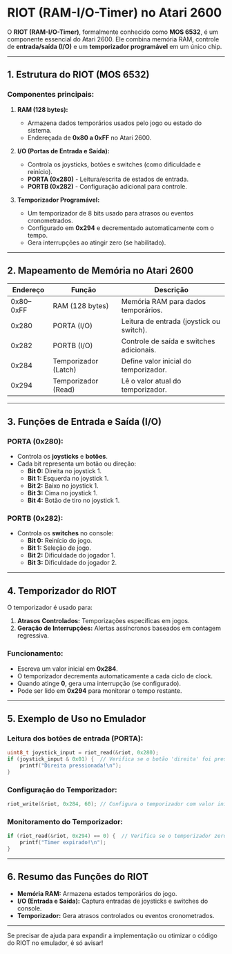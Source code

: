 # RIOT (RAM-I/O-Timer) no Atari 2600

O **RIOT (RAM-I/O-Timer)**, formalmente conhecido como **MOS 6532**, é um componente essencial do Atari 2600. Ele combina memória RAM, controle de **entrada/saída (I/O)** e um **temporizador programável** em um único chip. 

---

## **1. Estrutura do RIOT (MOS 6532)**

### **Componentes principais:**
1. **RAM (128 bytes):**
   - Armazena dados temporários usados pelo jogo ou estado do sistema.
   - Endereçada de **0x80 a 0xFF** no Atari 2600.

2. **I/O (Portas de Entrada e Saída):**
   - Controla os joysticks, botões e switches (como dificuldade e reinício).
   - **PORTA (0x280)** - Leitura/escrita de estados de entrada.
   - **PORTB (0x282)** - Configuração adicional para controle.

3. **Temporizador Programável:**
   - Um temporizador de 8 bits usado para atrasos ou eventos cronometrados.
   - Configurado em **0x294** e decrementado automaticamente com o tempo.
   - Gera interrupções ao atingir zero (se habilitado).

---

## **2. Mapeamento de Memória no Atari 2600**

| Endereço  | Função                | Descrição                                                    |
|-----------|-----------------------|----------------------------------------------------------------|
| 0x80–0xFF | RAM (128 bytes)       | Memória RAM para dados temporários.                          |
| 0x280     | PORTA (I/O)           | Leitura de entrada (joystick ou switch).                       |
| 0x282     | PORTB (I/O)           | Controle de saída e switches adicionais.                       |
| 0x284     | Temporizador (Latch)  | Define valor inicial do temporizador.                          |
| 0x294     | Temporizador (Read)   | Lê o valor atual do temporizador.                              |

---

## **3. Funções de Entrada e Saída (I/O)**

### **PORTA (0x280):**
- Controla os **joysticks** e **botões**.
- Cada bit representa um botão ou direção:
  - **Bit 0:** Direita no joystick 1.
  - **Bit 1:** Esquerda no joystick 1.
  - **Bit 2:** Baixo no joystick 1.
  - **Bit 3:** Cima no joystick 1.
  - **Bit 4:** Botão de tiro no joystick 1.

### **PORTB (0x282):**
- Controla os **switches** no console:
  - **Bit 0:** Reinício do jogo.
  - **Bit 1:** Seleção de jogo.
  - **Bit 2:** Dificuldade do jogador 1.
  - **Bit 3:** Dificuldade do jogador 2.

---

## **4. Temporizador do RIOT**

O temporizador é usado para:
1. **Atrasos Controlados:** Temporizações específicas em jogos.
2. **Geração de Interrupções:** Alertas assíncronos baseados em contagem regressiva.

### **Funcionamento:**
- Escreva um valor inicial em **0x284**.
- O temporizador decrementa automaticamente a cada ciclo de clock.
- Quando atinge **0**, gera uma interrupção (se configurado).
- Pode ser lido em **0x294** para monitorar o tempo restante.

---

## **5. Exemplo de Uso no Emulador**

### **Leitura dos botões de entrada (PORTA):**
```c
uint8_t joystick_input = riot_read(&riot, 0x280);
if (joystick_input & 0x01) {  // Verifica se o botão 'direita' foi pressionado
    printf("Direita pressionada!\n");
}
```

### **Configuração do Temporizador:**
```c
riot_write(&riot, 0x284, 60); // Configura o temporizador com valor inicial 60 (aprox. 1 segundo)
```

### **Monitoramento do Temporizador:**
```c
if (riot_read(&riot, 0x294) == 0) {  // Verifica se o temporizador zerou
    printf("Timer expirado!\n");
}
```

---

## **6. Resumo das Funções do RIOT**

- **Memória RAM:** Armazena estados temporários do jogo.
- **I/O (Entrada e Saída):** Captura entradas de joysticks e switches do console.
- **Temporizador:** Gera atrasos controlados ou eventos cronometrados.

---

Se precisar de ajuda para expandir a implementação ou otimizar o código do RIOT no emulador, é só avisar!
